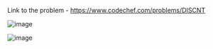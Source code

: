 Link to the problem - https://www.codechef.com/problems/DISCNT


![image](https://github.com/Haleshot/Competitive-Programming/assets/57552973/cc222a6c-4335-4063-870a-1518c00212a5)


![image](https://github.com/Haleshot/Competitive-Programming/assets/57552973/c1a8a714-f374-43a0-9976-73a98f3a63ec)

